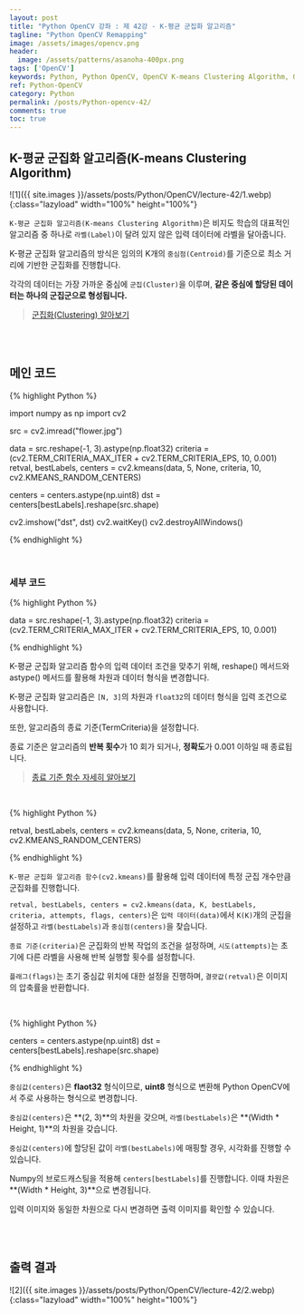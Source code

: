 ```yaml
---
layout: post
title: "Python OpenCV 강좌 : 제 42강 - K-평균 군집화 알고리즘"
tagline: "Python OpenCV Remapping"
image: /assets/images/opencv.png
header:
  image: /assets/patterns/asanoha-400px.png
tags: ['OpenCV']
keywords: Python, Python OpenCV, OpenCV K-means Clustering Algorithm, OpenCV kmeans
ref: Python-OpenCV
category: Python
permalink: /posts/Python-opencv-42/
comments: true
toc: true
---
```


## K-평균 군집화 알고리즘(K-means Clustering Algorithm)

![1]({{ site.images }}/assets/posts/Python/OpenCV/lecture-42/1.webp){:class="lazyload" width="100%" height="100%"}

`K-평균 군집화 알고리즘(K-means Clustering Algorithm)`은 비지도 학습의 대표적인 알고리즘 중 하나로 `라벨(Label)`이 달려 있지 않은 입력 데이터에 라벨을 달아줍니다.

K-평균 군집화 알고리즘의 방식은 임의의 K개의 `중심점(Centroid)`를 기준으로 최소 거리에 기반한 군집화를 진행합니다.

각각의 데이터는 가장 가까운 중심에 `군집(Cluster)`을 이루며, **같은 중심에 할당된 데이터는 하나의 군집군으로 형성됩니다.**

> [군집화(Clustering) 알아보기](https://076923.github.io/posts/AI-3/)

<br>
<br>

## 메인 코드

{% highlight Python %}

import numpy as np
import cv2

src = cv2.imread("flower.jpg")

data = src.reshape(-1, 3).astype(np.float32)
criteria = (cv2.TERM_CRITERIA_MAX_ITER + cv2.TERM_CRITERIA_EPS, 10, 0.001)
retval, bestLabels, centers = cv2.kmeans(data, 5, None, criteria, 10, cv2.KMEANS_RANDOM_CENTERS)

centers = centers.astype(np.uint8)
dst = centers[bestLabels].reshape(src.shape)

cv2.imshow("dst", dst)
cv2.waitKey()
cv2.destroyAllWindows()

{% endhighlight %}

<br>

### 세부 코드

{% highlight Python %}

data = src.reshape(-1, 3).astype(np.float32)
criteria = (cv2.TERM_CRITERIA_MAX_ITER + cv2.TERM_CRITERIA_EPS, 10, 0.001)

{% endhighlight %}

K-평균 군집화 알고리즘 함수의 입력 데이터 조건을 맞추기 위해, reshape() 메서드와 astype() 메서드를 활용해 차원과 데이터 형식을 변경합니다.

K-평균 군집화 알고리즘은 `[N, 3]`의 차원과 `float32`의 데이터 형식을 입력 조건으로 사용합니다.

또한, 알고리즘의 종료 기준(TermCriteria)을 설정합니다.

종료 기준은 알고리즘의 **반복 횟수**가 10 회가 되거나, **정확도**가 0.001 이하일 때 종료됩니다.

> [종료 기준 함수 자세히 알아보기](https://076923.github.io/docs/TermCriteria)

<br>

{% highlight Python %}

retval, bestLabels, centers = cv2.kmeans(data, 5, None, criteria, 10, cv2.KMEANS_RANDOM_CENTERS)

{% endhighlight %}

`K-평균 군집화 알고리즘 함수(cv2.kmeans)`를 활용해 입력 데이터에 특정 군집 개수만큼 군집화를 진행합니다.

`retval, bestLabels, centers = cv2.kmeans(data, K, bestLabels, criteria, attempts, flags, centers)`은 `입력 데이터(data)`에서 `K(K)`개의 군집을 설정하고 `라벨(bestLabels)`과 `중심점(centers)`을 찾습니다.

`종료 기준(criteria)`은 군집화의 반복 작업의 조건을 설정하며, `시도(attempts)`는 초기에 다른 라벨을 사용해 반복 실행할 횟수를 설정합니다.

`플래그(flags)`는 초기 중심값 위치에 대한 설정을 진행하며, `결괏값(retval)`은 이미지의 압축률을 반환합니다.

<br>

{% highlight Python %}

centers = centers.astype(np.uint8)
dst = centers[bestLabels].reshape(src.shape)

{% endhighlight %}

`중심값(centers)`은 **flaot32** 형식이므로, **uint8** 형식으로 변환해 Python OpenCV에서 주로 사용하는 형식으로 변경합니다. 

`중심값(centers)`은 **(2, 3)**의 차원을 갖으며, `라벨(bestLabels)`은 **(Width * Height, 1)**의 차원을 갖습니다.

`중심값(centers)`에 할당된 값이 `라벨(bestLabels)`에 매핑할 경우, 시각화를 진행할 수 있습니다.

Numpy의 브로드캐스팅을 적용해 `centers[bestLabels]`를 진행합니다. 이때 차원은 **(Width * Height, 3)**으로 변경됩니다.

입력 이미지와 동일한 차원으로 다시 변경하면 출력 이미지를 확인할 수 있습니다.

<br>
<br>

## 출력 결과

![2]({{ site.images }}/assets/posts/Python/OpenCV/lecture-42/2.webp){:class="lazyload" width="100%" height="100%"}
